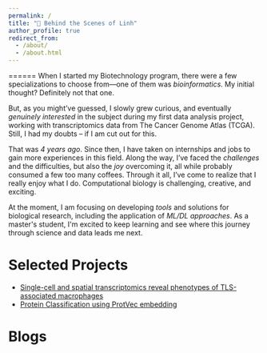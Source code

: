```yaml
---
permalink: /
title: "🔬 Behind the Scenes of Linh"
author_profile: true
redirect_from: 
  - /about/
  - /about.html
---
```




======
When I started my Biotechnology program, there were a few specializations to choose from—one of them was *bioinformatics*. My initial thought? Definitely not that one.

But, as you might’ve guessed, I slowly grew curious, and eventually *genuinely interested*  in the subject during my first data analysis project, working with transcriptomics data from The Cancer Genome Atlas (TCGA). Still, I had my doubts – if I am cut out for this. 

That was *4 years ago*. Since then, I have taken on internships and jobs to gain more experiences in this field. Along the way, I’ve faced the *challenges* and the difficulties, but also the *joy* overcoming it, all while probably consumed a few too many coffees. Through it all, I’ve come to realize that I really enjoy what I do. Computational biology is challenging, creative, and exciting. 

At the moment, I am focusing on developing *tools* and solutions for biological research, including the application of *ML/DL approaches*. As a master's student, I'm excited to keep learning and see where this journey through science and data leads me next.



Selected Projects
======
- [Single-cell and spatial transcriptomics reveal phenotypes of TLS-associated macrophages](https://github.com/linhtrinh213/single_cell_spatial_TLS_Macrophage-)
- [Protein Classification using ProtVec embedding](https://github.com/linhtrinh213/Protein-Classification-using-ProtVec-embedding)

Blogs
======